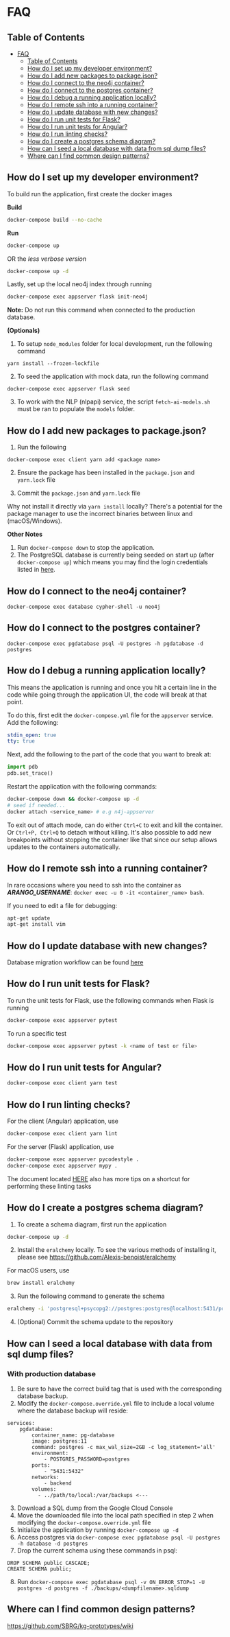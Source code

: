 # FAQ

## Table of Contents
- [FAQ](#faq)
  - [Table of Contents](#table-of-contents)
  - [How do I set up my developer environment?](#how-do-i-set-up-my-developer-environment)
  - [How do I add new packages to package.json?](#how-do-i-add-new-packages-to-packagejson)
  - [How do I connect to the neo4j container?](#how-do-i-connect-to-the-neo4j-container)
  - [How do I connect to the postgres container?](#how-do-i-connect-to-the-postgres-container)
  - [How do I debug a running application locally?](#how-do-i-debug-a-running-application-locally)
  - [How do I remote ssh into a running container?](#how-do-i-remote-ssh-into-a-running-container)
  - [How do I update database with new changes?](#how-do-i-update-database-with-new-changes)
  - [How do I run unit tests for Flask?](#how-do-i-run-unit-tests-for-flask)
  - [How do I run unit tests for Angular?](#how-do-i-run-unit-tests-for-angular)
  - [How do I run linting checks?](#how-do-i-run-linting-checks)
  - [How do I create a postgres schema diagram?](#how-do-i-create-a-postgres-schema-diagram)
  - [How can I seed a local database with data from sql dump files?](#how-can-i-seed-a-local-database-with-data-from-sql-dump-files)
  - [Where can I find common design patterns?](#where-can-i-find-common-design-patterns)

## How do I set up my developer environment?
To build run the application, first create the docker images

__Build__
```bash
docker-compose build --no-cache
```

__Run__
```bash
docker-compose up
```
OR the *less verbose version*
```bash
docker-compose up -d
```

Lastly, set up the local neo4j index through running

```bash
docker-compose exec appserver flask init-neo4j
```
**Note:** Do not run this command when connected to the production database.


__(Optionals)__
1. To setup `node_modules` folder for local development, run the following command
```
yarn install --frozen-lockfile
```

2. To seed the application with mock data, run the following command
```
docker-compose exec appserver flask seed
```

3. To work with the NLP (nlpapi) service, the script `fetch-ai-models.sh` must be ran to populate the `models` folder.


## How do I add new packages to package.json?
1. Run the following
```
docker-compose exec client yarn add <package name>
```

2. Ensure the package has been installed in the `package.json` and `yarn.lock` file

3. Commit the `package.json` and `yarn.lock` file

Why not install it directly via `yarn install` locally? There's a potential for the package manager to use the incorrect binaries between linux and (macOS/Windows).

__Other Notes__
1. Run `docker-compose down` to stop the application.
2. The PostgreSQL database is currently being seeded on start up (after `docker-compose up`) which means you may find the login credentials listed in [here](../appserver/fixtures/seed.json).

## How do I connect to the neo4j container?
```
docker-compose exec database cypher-shell -u neo4j
```

## How do I connect to the postgres container?
```
docker-compose exec pgdatabase psql -U postgres -h pgdatabase -d postgres
```

## How do I debug a running application locally?
This means the application is running and once you hit a certain line in the code
while going through the application UI, the code will break at that point.

To do this, first edit the `docker-compose.yml` file for the `appserver` service. Add the following:

```yml
stdin_open: true
tty: true
```
Next, add the following to the part of the code that you want to break at:

```python
import pdb
pdb.set_trace()
```

Restart the application with the following commands:

```bash
docker-compose down && docker-compose up -d
# seed if needed...
docker attach <service_name> # e.g n4j-appserver
```
To exit out of attach mode, can do either `Ctrl+C` to exit and kill the container. Or `Ctrl+P, Ctrl+Q` to detach without killing. It's also possible to add new breakpoints without stopping the container like that since our setup allows updates to the containers automatically.

## How do I remote ssh into a running container?
In rare occasions where you need to ssh into the container as ***ARANGO_USERNAME***: `docker exec -u 0 -it <container_name> bash`.

If you need to edit a file for debugging:

```bash
apt-get update
apt-get install vim
```

## How do I update database with new changes?
Database migration workflow can be found [here](https://github.com/SBRG/kg-prototypes/blob/master/appserver/migrations/README.md)

## How do I run unit tests for Flask?
To run the unit tests for Flask, use the following commands when Flask is running

```bash
docker-compose exec appserver pytest
```

To run a specific test
```bash
docker-compose exec appserver pytest -k <name of test or file>
```

## How do I run unit tests for Angular?
```bash
docker-compose exec client yarn test
```

## How do I run linting checks?
For the client (Angular) application, use
```bash
docker-compose exec client yarn lint
```

For the server (Flask) application, use
```bash
docker-compose exec appserver pycodestyle .
docker-compose exec appserver mypy .
```

The document located [HERE](./dev/linting.md) also has more tips on a shortcut for performing these linting tasks

## How do I create a postgres schema diagram?
1. To create a schema diagram, first run the application
```bash
docker-compose up -d
```

2. Install the `eralchemy` locally. To see the various methods of installing it, please see https://github.com/Alexis-benoist/eralchemy

For macOS users, use
```bash
brew install eralchemy
```

3. Run the following command to generate the schema
```bash
eralchemy -i 'postgresql+psycopg2://postgres:postgres@localhost:5431/postgres' -o docs/dev/schema-current.pdf
```

4. (Optional) Commit the schema update to the repository

## How can I seed a local database with data from sql dump files?
### With production database
1. Be sure to have the correct build tag that is used with the corresponding database backup. 
2. Modify the `docker-compose.override.yml` file to include a local volume where the database backup will reside:
```
services:
    pgdatabase:
        container_name: pg-database
        image: postgres:11
        command: postgres -c max_wal_size=2GB -c log_statement='all'
        environment:
            - POSTGRES_PASSWORD=postgres
        ports:
            - "5431:5432"
        networks:
            - backend
        volumes:
          - ../path/to/local:/var/backups <---
```
3. Download a SQL dump from the Google Cloud Console
4. Move the downloaded file into the local path specified in step 2 when modifying the `docker-compose.override.yml` file
5. Initialize the application by running `docker-compose up -d`
6. Access postgres via `docker-compose exec pgdatabase psql -U postgres -h database -d postgres`
7. Drop the current schema using these commands in psql:
```
DROP SCHEMA public CASCADE;
CREATE SCHEMA public;
```
8. Run `docker-compose exec pgdatabase psql -v ON_ERROR_STOP=1 -U postgres -d postgres -f ./backups/<dumpfilename>.sqldump`

## Where can I find common design patterns?
https://github.com/SBRG/kg-prototypes/wiki
